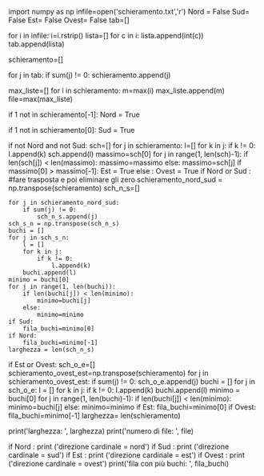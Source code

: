 import numpy as np
infile=open('schieramento.txt','r')
Nord = False
Sud= False
Est= False
Ovest= False
tab=[]

for i in infile:
    i=i.rstrip()
    lista=[]
    for c in i:
        lista.append(int(c))
    tab.append(lista)

schieramento=[]

for j in tab:
    if sum(j) != 0:
        schieramento.append(j)

max_liste=[]
for i in schieramento:
    m=max(i)
    max_liste.append(m)
file=max(max_liste)

if 1 not in schieramento[-1]:
    Nord = True

if 1 not in schieramento[0]:
    Sud = True

if not Nord and not Sud:
    sch=[]
    for j in schieramento:
        l=[]
        for k in j:
            if k != 0:
                l.append(k)
        sch.append(l)
    massimo=sch[0]
    for j in range(1, len(sch)-1):
        if len(sch[j]) < len(massimo):
            massimo=massimo
        else:
            massimo=sch[j]
    if massimo[0] > massimo[-1]:
        Est = True
    else :
        Ovest = True
if Nord or Sud :
    #fare trasposta e poi eliminare gli zero
    schieramento_nord_sud = np.transpose(schieramento)
    sch_n_s=[]

    for j in schieramento_nord_sud:
        if sum(j) != 0:
            sch_n_s.append(j)
    sch_s_n = np.transpose(sch_n_s)
    buchi = []
    for j in sch_s_n:
        l = []
        for k in j:
            if k != 0:
                l.append(k)
        buchi.append(l)
    minimo = buchi[0]
    for j in range(1, len(buchi)):
        if len(buchi[j]) < len(minimo):
            minimo=buchi[j]
        else:
            minimo=minimo
    if Sud:
        fila_buchi=minimo[0]
    if Nord:
        fila_buchi=minimo[-1]
    larghezza = len(sch_n_s)

if Est or Ovest:
    sch_o_e=[]
    schieramento_ovest_est=np.transpose(schieramento)
    for j in schieramento_ovest_est:
        if sum(j) != 0:
            sch_o_e.append(j)
    buchi = []
    for j in sch_o_e:
        l = []
        for k in j:
            if k != 0:
                l.append(k)
        buchi.append(l)
    minimo = buchi[0]
    for j in range(1, len(buchi)-1):
        if len(buchi[j]) < len(minimo):
            minimo=buchi[j]
        else:
            minimo=minimo
    if Est:
        fila_buchi=minimo[0]
    if Ovest:
        fila_buchi=minimo[-1]
    larghezza= len(schieramento)

print('larghezza: ', larghezza)
print('numero di file: ', file)

if Nord :
    print ('direzione cardinale = nord')
if Sud :
    print ('direzione cardinale = sud')
if Est :
    print ('direzione cardinale = est')
if Ovest :
    print ('direzione cardinale = ovest')
print('fila con più buchi: ', fila_buchi)
